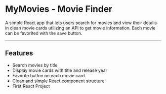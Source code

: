 # MyMovies - Movie Finder

A simple React app that lets users search for movies and view their details in clean movie cards utilizing an API to get movie information. Each movie can be favorited with the save button.

---

## Features
- Search movies by title
- Display movie cards with title and release year
- Favorite button on each movie card
- Clean and simple React component structure
- First React Project
